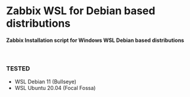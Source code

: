 # Zabbix WSL for Debian based distributions

#### Zabbix Installation script for Windows WSL Debian based distributions
<BR>

### TESTED
- WSL Debian 11 (Bullseye)
- WSL Ubuntu 20.04 (Focal Fossa)

